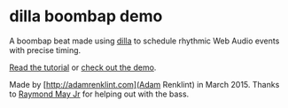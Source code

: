 # dilla boombap demo

A boombap beat made using [dilla](https://www.npmjs.com/package/dilla) to schedule rhythmic Web Audio events with precise timing.

[Read the tutorial](http://adamrenklint.com/making-boombap-beat-with-dilla) or [check out the demo](http://adamrenklint.github.io/dilla-boombap-demo).

Made by [http://adamrenklint.com](Adam Renklint) in March 2015. Thanks to [Raymond May Jr](https://github.com/octatone) for helping out with the bass.